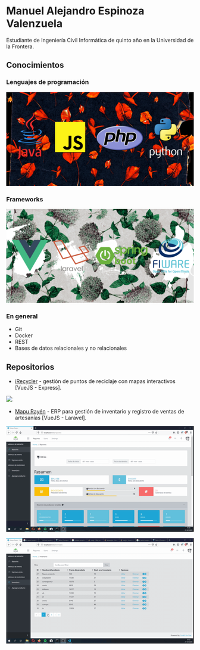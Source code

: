 # Manuel Alejandro Espinoza Valenzuela

Estudiante de Ingeniería Civil Informática de quinto año en la Universidad de la Frontera.

## Conocimientos

### Lenguajes de programación

![](img/lenguajes.png)

### Frameworks

![](img/frameworks.png)

### En general

- Git
- Docker
- REST
- Bases de datos relacionales y no relacionales

## Repositorios

- [iRecycler](https://github.com/ManuelEV/iRecycler) - gestión de puntos de reciclaje con mapas interactivos [VueJS - Express].

![](img/iRecycler-preview.gif)

- [Mapu Rayén](https://github.com/ManuelEV/mapu-rayen) - ERP para gestión de inventario y registro de ventas de artesanías [VueJS - Laravel].

![](img/mapu-rayen-preview1.gif)

![](img/mapu-rayen-preview2.gif)